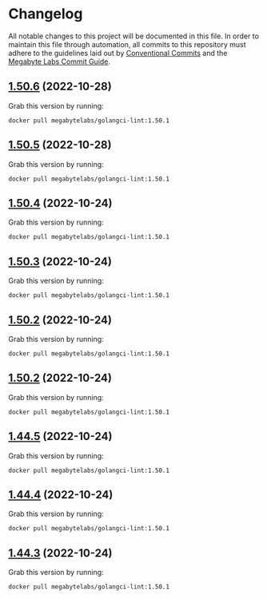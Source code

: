 # Changelog

All notable changes to this project will be documented in this file. In order to maintain this file through automation, all commits to this repository must adhere to the guidelines laid out by [Conventional Commits](https://conventionalcommits.org) and the [Megabyte Labs Commit Guide](https://megabyte.space/docs/contributing/commits).

## [1.50.6](https://gitlab.com/megabyte-labs/docker/codeclimate/golangci-lint/compare/v1.50.5...v1.50.6) (2022-10-28)





Grab this version by running:


```shell
docker pull megabytelabs/golangci-lint:1.50.1
```

## [1.50.5](https://gitlab.com/megabyte-labs/docker/codeclimate/golangci-lint/compare/v1.50.4...v1.50.5) (2022-10-28)





Grab this version by running:


```shell
docker pull megabytelabs/golangci-lint:1.50.1
```

## [1.50.4](https://gitlab.com/megabyte-labs/docker/codeclimate/golangci-lint/compare/v1.50.3...v1.50.4) (2022-10-24)





Grab this version by running:


```shell
docker pull megabytelabs/golangci-lint:1.50.1
```

## [1.50.3](https://gitlab.com/megabyte-labs/docker/codeclimate/golangci-lint/compare/v1.50.2...v1.50.3) (2022-10-24)





Grab this version by running:


```shell
docker pull megabytelabs/golangci-lint:1.50.1
```

## [1.50.2](https://gitlab.com/megabyte-labs/docker/codeclimate/golangci-lint/compare/v1.50.1...v1.50.2) (2022-10-24)





Grab this version by running:


```shell
docker pull megabytelabs/golangci-lint:1.50.1
```

## [1.50.2](https://gitlab.com/megabyte-labs/docker/codeclimate/golangci-lint/compare/v1.50.1...v1.50.2) (2022-10-24)





Grab this version by running:


```shell
docker pull megabytelabs/golangci-lint:1.50.1
```

## [1.44.5](https://gitlab.com/megabyte-labs/docker/codeclimate/golangci-lint/compare/v1.44.4...v1.44.5) (2022-10-24)





Grab this version by running:


```shell
docker pull megabytelabs/golangci-lint:1.50.1
```

## [1.44.4](https://gitlab.com/megabyte-labs/docker/codeclimate/golangci-lint/compare/v1.44.3...v1.44.4) (2022-10-24)





Grab this version by running:


```shell
docker pull megabytelabs/golangci-lint:1.50.1
```

## [1.44.3](https://gitlab.com/megabyte-labs/docker/codeclimate/golangci-lint/compare/v1.44.2...v1.44.3) (2022-10-24)





Grab this version by running:


```shell
docker pull megabytelabs/golangci-lint:1.50.1
```
